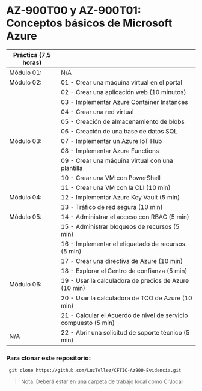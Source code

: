 # AZ-900T00 y AZ-900T01: Conceptos básicos de Microsoft Azure

| Práctica (7,5 horas) |                                                              |
| -------------------- | ------------------------------------------------------------ |
| Módulo 01:           | N/A                                                          |
| Módulo 02:           | 01 - Crear una máquina virtual en el portal                  |
|                      | 02 - Crear una aplicación web (10 minutos)                   |
|                      | 03 - Implementar Azure Container Instances                   |
|                      | 04 - Crear una red virtual                                   |
|                      | 05 - Creación de almacenamiento de blobs                     |
|                      | 06 - Creación de una base de datos SQL                       |
| Módulo 03:           | 07 - Implementar un Azure IoT Hub                            |
|                      | 08 - Implementar Azure Functions                             |
|                      | 09 - Crear una máquina virtual con una plantilla             |
|                      | 10 - Crear una VM con PowerShell                             |
|                      | 11 - Crear una VM con la CLI (10 min)                        |
| Módulo 04:           | 12 - Implementar Azure Key Vault (5 min)                     |
|                      | 13 - Tráfico de red segura (10 min)                          |
| Módulo 05:           | 14 - Administrar el acceso con RBAC (5 min)                  |
|                      | 15 - Administrar bloqueos de recursos (5 min)                |
|                      | 16 - Implementar el etiquetado de recursos (5 min)           |
|                      | 17 - Crear una directiva de Azure (10 min)                   |
|                      | 18 - Explorar el Centro de confianza (5 min)                 |
| Módulo 06:           | 19 - Usar la calculadora de precios de Azure (10 min)        |
|                      | 20 - Usar la calculadora de TCO de Azure (10 min)            |
|                      | 21 - Calcular el Acuerdo de nivel de servicio compuesto (5 min) |
| N/A                  | 22 - Abrir una solicitud de soporte técnico (5 min)          |

### Para clonar este repositorio:

```
 git clone https://github.com/LuzTellez/CFTIC-Az900-Evidencia.git
```

> Nota: Deberá estar en una carpeta de trabajo local como C:\local

